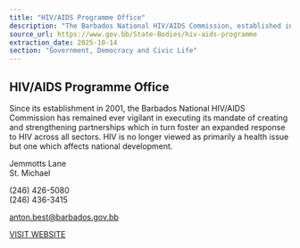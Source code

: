 ```yaml
---
title: "HIV/AIDS Programme Office"
description: "The Barbados National HIV/AIDS Commission, established in 2001, works to strengthen partnerships for an expanded national response to HIV, recognizing it as a key national development issue."
source_url: https://www.gov.bb/State-Bodies/hiv-aids-programme
extraction_date: 2025-10-14
section: "Government, Democracy and Civic Life"
---
```


## HIV/AIDS Programme Office

Since its establishment in 2001, the Barbados National HIV/AIDS Commission has remained ever vigilant in executing its mandate of creating and strengthening partnerships which in turn foster an expanded response to HIV across all sectors. HIV is no longer viewed as primarily a health issue but one which affects national development.

Jemmotts Lane  
St. Michael

(246) 426-5080  
(246) 436-3415

anton.best@barbados.gov.bb

[VISIT WEBSITE](http://www.nhacbb.org/)
```